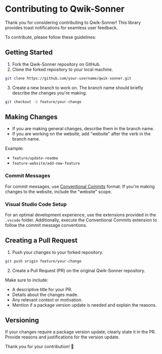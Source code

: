 # Contributing to Qwik-Sonner

Thank you for considering contributing to Qwik-Sonner! This library provides toast notifications for seamless user feedback.

To contribute, please follow these guidelines:

## Getting Started

1. Fork the Qwik-Sonner repository on GitHub.
2. Clone the forked repository to your local machine.

```bash
git clone https://github.com/your-username/qwik-sonner.git
```

3. Create a new branch to work on. The branch name should briefly describe the changes you're making.

```bash
git checkout -b feature/your-change
```

## Making Changes

- If you are making general changes, describe them in the branch name.
- If you are working on the website, add "website" after the verb in the branch name.

Example:
  - `feature/update-readme`
  - `feature-website/add-new-feature`

### Commit Messages

For commit messages, use [Conventional Commits](https://www.conventionalcommits.org/) format. If you're making changes to the website, include the "website" scope.

### Visual Studio Code Setup

For an optimal development experience, use the extensions provided in the `.vscode` folder. Additionally, execute the Conventional Commits extension to follow the commit message conventions.

## Creating a Pull Request

1. Push your changes to your forked repository.

```bash
git push origin feature/your-change
```

2. Create a Pull Request (PR) on the original Qwik-Sonner repository.

Make sure to include:

- A descriptive title for your PR.
- Details about the changes made.
- Any relevant context or motivation.
- Mention if a package version update is needed and explain the reasons.

## Versioning

If your changes require a package version update, clearly state it in the PR. Provide reasons and justifications for the version update.

Thank you for your contribution! 🚀